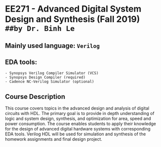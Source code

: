 # EE271 - Advanced Digital System Design and Synthesis (Fall 2019) `##by Dr. Binh Le`

## Mainly used language: `Verilog`
## EDA tools:  
```
- Synopsys Verilog Compiler Simulator (VCS)
- Synopsys Design Compiler (required) 
- Cadence NC-Verilog Simulator (optional)
```

## Course Description
This course covers topics in the advanced design and analysis of digital circuits with HDL. The primary goal is to provide in depth understanding of logic and system design, synthesis, and optimization for area, speed and power consumption. The course enables students to apply their knowledge for the design of advanced digital hardware systems with corresponding EDA tools. Verilog HDL will be used for simulation and synthesis of the homework assignments and final design project.